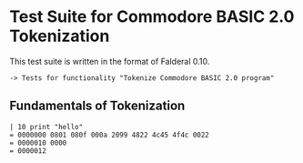 Test Suite for Commodore BASIC 2.0 Tokenization
===============================================

This test suite is written in the format of Falderal 0.10.

    -> Tests for functionality "Tokenize Commodore BASIC 2.0 program"

Fundamentals of Tokenization
----------------------------

    | 10 print "hello"
    = 0000000 0801 080f 000a 2099 4822 4c45 4f4c 0022
    = 0000010 0000                                   
    = 0000012
